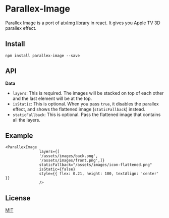 # Parallex-Image
Parallex Image is a port of [atvImg library](https://github.com/drewwilson/atvImg "atvImg library") in react. It gives you Apple TV 3D parallex effect.

## Install
`npm install parallex-image --save`

## API
**Data**
- `layers`: This is required. The images will be stacked on top of each other and the last element will be at the top.
- `isStatic`: This is optional. When you pass `true`, it disables the parallex effect, and shows the flattened image (`staticFallback`) instead.
- `staticFallback`: This is optional. Pass the flattened image that contains all the layers.

## Example

    <ParallexImage
    			   layers={[
    			   '/assets/images/back.png',
    			   '/assets/images/front.png',]}
    			   staticFallback="/assets/images/icon-flattened.png"
    			   isStatic={false}
    			   style={{ flex: 0.21, height: 100, textAlign: 'center' }}
    			   />

## License

[MIT](http://spdx.org/licenses/MIT.html "MIT")